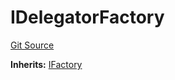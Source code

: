 # IDelegatorFactory
[Git Source](https://github.com/symbioticfi/core/blob/454f363c3e06eeffbe2515756b914d72c84b8ae4/src/interfaces/IDelegatorFactory.sol)

**Inherits:**
[IFactory](/Users/andreikorokhov/symbiotic/core/docs/autogen/src/src/interfaces/common/IFactory.sol/interface.IFactory.md)


